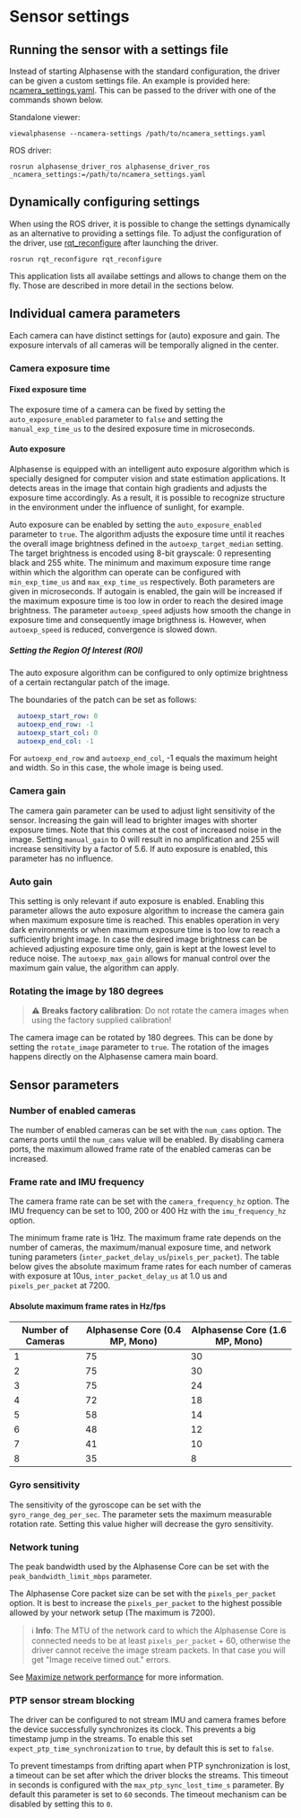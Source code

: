 # Sensor settings

## Running the sensor with a settings file

Instead of starting Alphasense with the standard configuration, the driver can
be given a custom settings file. An example is provided here:
[ncamera_settings.yaml](/files/ncamera_settings.yaml). This can be passed to the
driver with one of the commands shown below.

Standalone viewer:

```console
viewalphasense --ncamera-settings /path/to/ncamera_settings.yaml
```

ROS driver:

```console
rosrun alphasense_driver_ros alphasense_driver_ros _ncamera_settings:=/path/to/ncamera_settings.yaml
```

## Dynamically configuring settings

When using the ROS driver, it is possible to change the settings dynamically as
an alternative to providing a settings file.
To adjust the configuration of the driver, use
[rqt_reconfigure](http://wiki.ros.org/rqt_reconfigure) after launching the
driver.

```
rosrun rqt_reconfigure rqt_reconfigure
```

This application lists all availabe settings and allows to change them on the
fly. Those are described in more detail in the sections below.

## Individual camera parameters

Each camera can have distinct settings for (auto) exposure and gain. The
exposure intervals of all cameras will be temporally aligned in the center.

### Camera exposure time

#### Fixed exposure time

The exposure time of a camera can be fixed by setting the
`auto_exposure_enabled` parameter to `false` and setting the
`manual_exp_time_us` to the desired exposure time in microseconds.

#### Auto exposure

Alphasense is equipped with an intelligent auto exposure algorithm which is
specially designed for computer vision and state estimation applications. It
detects areas in the image that contain high gradients and adjusts the exposure
time accordingly. As a result, it is possible to recognize structure in the
environment under the influence of sunlight, for example.

Auto exposure can be enabled by setting the `auto_exposure_enabled` parameter
to `true`. The algorithm adjusts the exposure time until it reaches the overall
image brightness defined in the `autoexp_target_median` setting. The target
brightness is encoded using 8-bit grayscale: 0 representing black and 255
white. The minimum and maximum exposure time range within which the algorithm
can operate can be configured with `min_exp_time_us` and `max_exp_time_us`
respectively. Both parameters are given in microseconds. If autogain is
enabled, the gain will be increased if the maximum exposure time is too low in
order to reach the desired image brightness. The parameter `autoexp_speed`
adjusts how smooth the change in exposure time and consequently image
brigthness is. However, when `autoexp_speed` is reduced, convergence is slowed
down.

##### Setting the Region Of Interest (ROI)

The auto exposure algorithm can be configured to only optimize brightness of a
certain rectangular patch of the image.

The boundaries of the patch can be set as follows:

```yaml
  autoexp_start_row: 0
  autoexp_end_row: -1
  autoexp_start_col: 0
  autoexp_end_col: -1
```

For `autoexp_end_row` and `autoexp_end_col`, -1 equals the maximum height and
width. So in this case, the whole image is being used.


### Camera gain

The camera gain parameter can be used to adjust light sensitivity of the
sensor. Increasing the gain will lead to brighter images with shorter exposure
times. Note that this comes at the cost of increased noise in the image.
Setting `manual_gain` to 0 will result in no amplification and 255 will
increase sensitivity by a factor of 5.6. If auto exposure is enabled, this
parameter has no influence.

### Auto gain

This setting is only relevant if auto exposure is enabled. Enabling this
parameter allows the auto exposure algorithm to increase the camera gain when
maximum exposure time is reached. This enables operation in very dark
environments or when maximum exposure time is too low to reach a sufficiently
bright image. In case the desired image brightness can be achieved adjusting
exposure time only, gain is kept at the lowest level to reduce noise. The
`autoexp_max_gain` allows for manual control over the maximum gain value, the
algorithm can apply.

### Rotating the image by 180 degrees

> :warning: **Breaks factory calibration**: Do not rotate the camera images when using the factory supplied calibration!

The camera image can be rotated by 180 degrees. This can be done by setting the
`rotate_image` parameter to `true`. The rotation of the images happens
directly on the Alphasense camera main board.

## Sensor parameters

### Number of enabled cameras

The number of enabled cameras can be set with the `num_cams` option. The camera
ports until the `num_cams` value will be enabled. By disabling camera ports, the
maximum allowed frame rate of the enabled cameras can be increased.

### Frame rate and IMU frequency

The camera frame rate can be set with the `camera_frequency_hz` option. The IMU
frequency can be set to 100, 200 or 400 Hz with the `imu_frequency_hz` option.

The minimum frame rate is 1Hz. The maximum frame rate depends on the number of cameras,
the maximum/manual exposure time, and network tuning parameters 
(`inter_packet_delay_us`/`pixels_per_packet`). The table below gives the absolute 
maximum frame rates for each number of cameras with exposure at 10us, `inter_packet_delay_us` at 1.0 us and `pixels_per_packet` at 7200.

#### Absolute maximum frame rates in Hz/fps

| Number of Cameras  | Alphasense Core (0.4 MP, Mono) | Alphasense Core (1.6 MP, Mono) |
| --- | --- | ---|
| 1 | 75 | 30 |
| 2 | 75 | 30 |
| 3 | 75 | 24 |
| 4 | 72 | 18 |
| 5 | 58 | 14 |
| 6 | 48 | 12 |
| 7 | 41 | 10 |
| 8 | 35 | 8 |

### Gyro sensitivity

The sensitivity of the gyroscope can be set with the `gyro_range_deg_per_sec`.
The parameter sets the maximum measurable rotation rate. Setting this value
higher will decrease the gyro sensitivity.

### Network tuning

The peak bandwidth used by the Alphasense Core can be set with the `peak_bandwidth_limit_mbps` parameter.

The Alphasense Core packet size can be set with the `pixels_per_packet` option.
It is best to increase the `pixels_per_packet` to the highest possible allowed by your network setup (The maximum is 7200).

> :information_source: **Info**: The MTU of the network card to which the Alphasense Core is connected needs to be at least `pixels_per_packet` + 60, otherwise the driver cannot receive the image stream packets. In that case you will get "Image receive timed out." errors.

See [Maximize network performance](/pages/maximize_network_performance.md) for more information. 

### PTP sensor stream blocking

The driver can be configured to not stream IMU and camera frames before the device successfully 
synchronizes its clock. This prevents a big timestamp jump in the streams. 
To enable this set `expect_ptp_time_synchronization` to `true`, by default this is set to `false`.

To prevent timestamps from drifting apart when PTP synchronization is lost, a timeout can be set after which the driver
blocks the streams. This timeout in seconds is configured with the `max_ptp_sync_lost_time_s` parameter. 
By default this parameter is set to `60` seconds. The timeout mechanism can be disabled by setting this to `0`.
